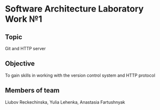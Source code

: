 # Software Architecture Laboratory Work №1
## Topic 
Git and HTTP server
## Objective 
To gain skills in working with the version control system and HTTP protocol
## Members of team
Liubov Reckechinska, Yulia Lehenka, Anastasia Fartushnyak
